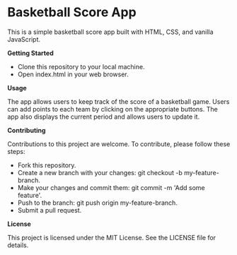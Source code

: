 # Basketball Score App
This is a simple basketball score app built with HTML, CSS, and vanilla JavaScript.

**Getting Started**

- Clone this repository to your local machine.
- Open index.html in your web browser.

**Usage**

The app allows users to keep track of the score of a basketball game. Users can add points to each team by clicking on the appropriate buttons. The app also displays the current period and allows users to update it.

**Contributing**

Contributions to this project are welcome. To contribute, please follow these steps:

- Fork this repository.
- Create a new branch with your changes: git checkout -b my-feature-branch.
- Make your changes and commit them: git commit -m 'Add some feature'.
- Push to the branch: git push origin my-feature-branch.
- Submit a pull request.

**License**

This project is licensed under the MIT License. See the LICENSE file for details.



